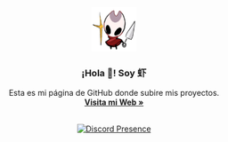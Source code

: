 <!-- PROJECT LOGO -->
<br/>
<div align="center">
  <a href="https://github.com/othneildrew/Best-README-Template">
    <img src="images/logo.png" alt="Logo" width="80" height="80">
  </a>

  <h3 align="center">¡Hola 👋! Soy 虾</h3>

  <p align="center">
    Esta es mi página de GitHub donde subire mis proyectos.
    <br />
    <a href="https://Camar-on.github.io"><strong>Visita mi Web »</strong></a>
  <br  />
  <br  />

  [![Discord Presence](https://lanyard.cnrad.dev/api/:id)](https://discord.com/users/:719422383382986783)




